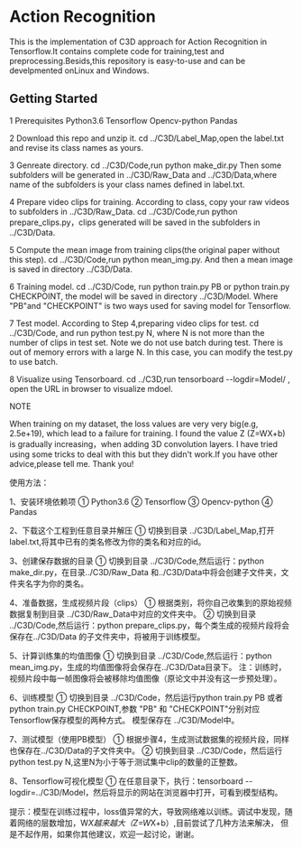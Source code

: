# Action Recognition
This is the implementation of C3D approach for Action Recognition in Tensorflow.It contains complete code for training,test and preprocessing.Besids,this repository is easy-to-use and can be develpmented onLinux and Windows.

## Getting Started

1 Prerequisites
Python3.6
Tensorflow
Opencv-python
Pandas


2 Download this repo and unzip it.
cd ../C3D/Label_Map,open the label.txt and revise its class names as yours.


3 Genreate directory.
cd ../C3D/Code,run python make_dir.py
Then some subfolders will be generated in ../C3D/Raw_Data and ../C3D/Data,where name of the subfolders is your class names defined in label.txt.


4 Prepare video clips for training.
According to class, copy your raw videos to subfolders in ../C3D/Raw_Data.
cd ../C3D/Code,run python prepare_clips.py，clips generated will be saved in the subfolders in ../C3D/Data.


5 Compute the mean image from training clips(the original paper without this step).
cd ../C3D/Code,run python mean_img.py.
And then a mean image is saved in directory ../C3D/Data.


6 Training model.
cd ../C3D/Code, run python train.py PB or python train.py CHECKPOINT, the model will be saved in directory ../C3D/Model.
Where "PB"and "CHECKPOINT" is two ways used for saving model for Tensorflow.


7 Test model.
According to Step 4,preparing video clips for test.
cd ../C3D/Code, and run python test.py N, where N is not more than the number of clips in test set.
Note we do not use batch during test. There is out of memory errors with a large N. In this case, you can modify the test.py to use batch.  



8 Visualize using Tensorboard.
cd ../C3D,run tensorboard --logdir=Model/ , open the URL in browser to visualize mdoel.


NOTE

When training on my dataset, the loss values are very very big(e.g, 2.5e+19), which lead to a failure for training.
I found the value Z (Z=WX+b) is gradually increasing，when adding 3D convolution layers. I have tried using some tricks to deal with this but they didn't work.If you have other advice,please tell me. Thank you!

使用方法：

1、安装环境依赖项
 ① Python3.6
 ② Tensorflow
 ③ Opencv-python
 ④ Pandas

2、下载这个工程到任意目录并解压
① 切换到目录 ../C3D/Label_Map,打开label.txt,将其中已有的类名修改为你的类名和对应的id。


3、创建保存数据的目录
① 切换到目录 ../C3D/Code,然后运行：python make_dir.py，在目录../C3D/Raw_Data 和../C3D/Data中将会创建子文件夹，文件夹名字为你的类名。


4、准备数据，生成视频片段（clips）
① 根据类别，将你自己收集到的原始视频数据复制到目录 ../C3D/Raw_Data中对应的文件夹中。
② 切换到目录 ../C3D/Code,然后运行：python prepare_clips.py，每个类生成的视频片段将会保存在../C3D/Data 的子文件夹中，将被用于训练模型。


5、计算训练集的均值图像
① 切换到目录 ../C3D/Code,然后运行：python mean_img.py，生成的均值图像将会保存在../C3D/Data目录下。
注：训练时，视频片段中每一帧图像将会被移除均值图像（原论文中并没有这一步预处理）。


6、训练模型
① 切换到目录 ../C3D/Code，然后运行python train.py PB 或者 python train.py CHECKPOINT,参数 "PB" 和 "CHECKPOINT"分别对应Tensorflow保存模型的两种方式。
模型保存在 ../C3D/Model中。


7、测试模型（使用PB模型）
① 根据步骤4，生成测试数据集的视频片段，同样也保存在../C3D/Data的子文件夹中。
② 切换到目录 ../C3D/Code，然后运行python test.py N,这里N为小于等于测试集中clip的数量的正整数。


8、Tensorflow可视化模型
① 在任意目录下，执行：tensorboard --logdir=../C3D/Model，然后将显示的网站在浏览器中打开，可看到模型结构。


提示：模型在训练过程中，loss值异常的大，导致网络难以训练。调试中发现，随着网络的层数增加，W*X越来越大（Z=W*X+b）,目前尝试了几种方法来解决，
但是不起作用，如果你其他建议，欢迎一起讨论，谢谢。


